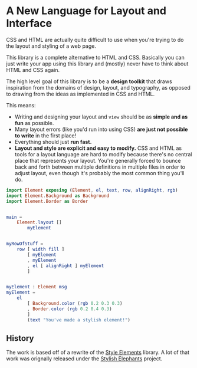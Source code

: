 # A New Language for Layout and Interface

CSS and HTML are actually quite difficult to use when you're trying to do the layout and styling of a web page.

This library is a complete alternative to HTML and CSS.  Basically you can just write your app using this library and (mostly) never have to think about HTML and CSS again.

The high level goal of this library is to be a **design toolkit** that draws inspiration from the domains of design, layout, and typography, as opposed to drawing from the ideas as implemented in CSS and HTML.

This means:

* Writing and designing your layout and `view` should be as **simple and as fun** as possible.
* Many layout errors (like you'd run into using CSS) **are just not possible to write** in the first place!
* Everything should just **run fast.**
* **Layout and style are explicit and easy to modify.** CSS and HTML as tools for a layout language are hard to modify because there's no central place that represents your layout. You're generally forced to bounce back and forth between multiple definitions in multiple files in order to adjust layout, even though it's probably the most common thing you'll do.


```elm
import Element exposing (Element, el, text, row, alignRight, rgb)
import Element.Background as Background
import Element.Border as Border


main = 
    Element.layout []
        myElement


myRowOfStuff =
    row [ width fill ]
        [ myElement
        , myElement
        , el [ alignRight ] myElement
        ]


myElement : Element msg
myElement =
    el
        [ Background.color (rgb 0.2 0.3 0.3)
        , Border.color (rgb 0.2 0.4 0.3)
        ]
        (text "You've made a stylish element!")
```




## History

The work is based off of a rewrite of the [Style Elements](https://github.com/mdgriffith/style-elements) library.  A lot of that work was orignally released under the [Stylish Elephants](https://github.com/mdgriffith/stylish-elephants) project.






